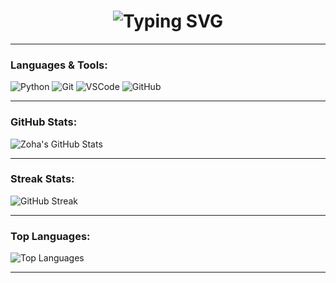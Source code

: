 <h1 align="center">
  <img src="https://readme-typing-svg.demolab.com?font=Fira+Code&duration=4000&pause=200&color=FF69B4&width=435&lines=Hello%2C+I+am+Zoha;Welcome+to+my+Github!;Curious+Learner;Exploring+and+Improving+Everyday" alt="Typing SVG" />
</h1>




---

### Languages & Tools:

![Python](https://img.shields.io/badge/Python-3776AB?style=flat&logo=python&logoColor=white)
![Git](https://img.shields.io/badge/Git-F05032?style=flat&logo=git&logoColor=white)
![VSCode](https://img.shields.io/badge/VSCode-007ACC?style=flat&logo=visual-studio-code&logoColor=white)
![GitHub](https://img.shields.io/badge/GitHub-181717?style=flat&logo=github&logoColor=white)

---

### GitHub Stats:

![Zoha's GitHub Stats](https://github-readme-stats.vercel.app/api?username=devzeehere&show_icons=true&theme=tokyonight&cache_seconds=60)

---

### Streak Stats:

![GitHub Streak](https://github-readme-streak-stats.herokuapp.com/?user=devzeehere&theme=tokyonight)

---

### Top Languages:

![Top Languages](https://github-readme-stats.vercel.app/api/top-langs/?username=devzeehere&layout=compact&theme=tokyonight&cache_seconds=1)

---


<!--
**zoha-fathima/zoha-fathima** is a ✨ _special_ ✨ repository because its `README.md` (this file) appears on your GitHub profile.

Here are some ideas to get you started:

- 🔭 I’m currently working on ...
- 🌱 I’m currently learning ...
- 👯 I’m looking to collaborate on ...
- 🤔 I’m looking for help with ...
- 💬 Ask me about ...
- 📫 How to reach me: ...
- 😄 Pronouns: ...
- ⚡ Fun fact: ...
-->

